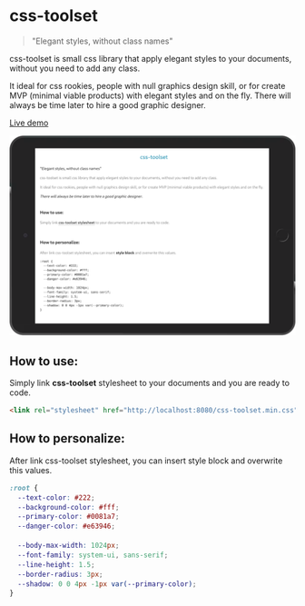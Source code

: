 # css-toolset

> "Elegant styles, without class names"

css-toolset is small css library that apply elegant styles to your documents, without you need to add any class.

It ideal for css rookies, people with null graphics design skill, or for create MVP (minimal viable products) with elegant styles and on the fly.
There will always be time later to hire a good graphic designer.

[Live demo]()

<img src="images/ipad_screen.png" alt="css-toolset" title="css-toolset">

## How to use:

Simply link **css-toolset** stylesheet to your documents and you are ready to code.

```html
<link rel="stylesheet" href="http://localhost:8080/css-toolset.min.css" />
```

## How to personalize:

After link css-toolset stylesheet, you can insert style block and overwrite this values.

```css
:root {
  --text-color: #222;
  --background-color: #fff;
  --primary-color: #0081a7;
  --danger-color: #e63946;

  --body-max-width: 1024px;
  --font-family: system-ui, sans-serif;
  --line-height: 1.5;
  --border-radius: 3px;
  --shadow: 0 0 4px -1px var(--primary-color);
}
```
